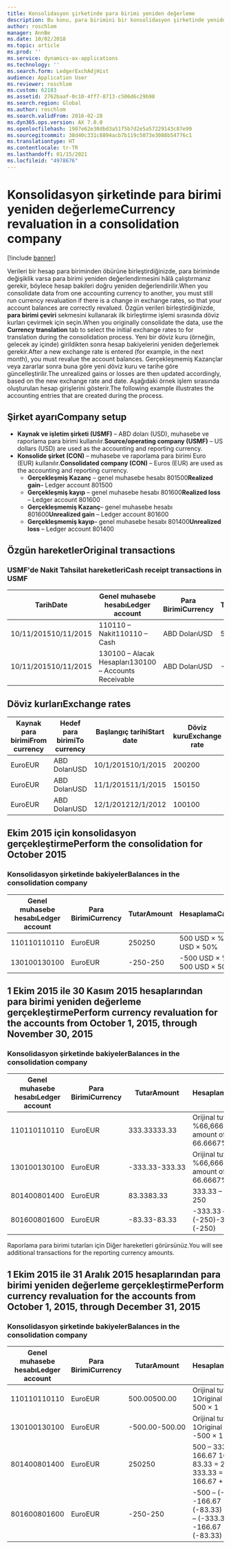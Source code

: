 ```yaml
---
title: Konsolidasyon şirketinde para birimi yeniden değerleme
description: Bu konu, para birimini bir konsolidasyon şirketinde yeniden değerlemeyi açıklar.
author: roschlom
manager: AnnBe
ms.date: 10/02/2018
ms.topic: article
ms.prod: ''
ms.service: dynamics-ax-applications
ms.technology: ''
ms.search.form: LedgerExchAdjHist
audience: Application User
ms.reviewer: roschlom
ms.custom: 62183
ms.assetid: 2762baaf-0c10-4ff7-8713-c506d6c29b98
ms.search.region: Global
ms.author: roschlom
ms.search.validFrom: 2016-02-28
ms.dyn365.ops.version: AX 7.0.0
ms.openlocfilehash: 1907e62e30dbd3a51f5b7d2e5a57229143c87e99
ms.sourcegitcommit: 38d40c331c8894acb7b119c5073e3088b54776c1
ms.translationtype: HT
ms.contentlocale: tr-TR
ms.lasthandoff: 01/15/2021
ms.locfileid: "4978676"
---
```

# <a name="currency-revaluation-in-a-consolidation-company"></a><span data-ttu-id="6af89-103">Konsolidasyon şirketinde para birimi yeniden değerleme</span><span class="sxs-lookup"><span data-stu-id="6af89-103">Currency revaluation in a consolidation company</span></span>

[!include [banner](../includes/banner.md)]

<span data-ttu-id="6af89-104">Verileri bir hesap para biriminden öbürüne birleştirdiğinizde, para biriminde değişiklik varsa para birimi yeniden değerlendirmesini hâlâ çalıştırmanız gerekir, böylece hesap bakileri doğru yeniden değerlendirilir.</span><span class="sxs-lookup"><span data-stu-id="6af89-104">When you consolidate data from one accounting currency to another, you must still run currency revaluation if there is a change in exchange rates, so that your account balances  are correctly revalued.</span></span> <span data-ttu-id="6af89-105">Özgün verileri birleştirdiğinizde, **para birimi çeviri** sekmesini kullanarak ilk birleştirme işlemi sırasında döviz kurları çevirmek için seçin.</span><span class="sxs-lookup"><span data-stu-id="6af89-105">When you originally consolidate the data, use the **Currency translation** tab to select the initial exchange rates to for translation during the consolidation process.</span></span> <span data-ttu-id="6af89-106">Yeni bir döviz kuru (örneğin, gelecek ay içinde) girildikten sonra hesap bakiyelerini yeniden değerlemek gerekir.</span><span class="sxs-lookup"><span data-stu-id="6af89-106">After a new exchange rate is entered (for example, in the next month), you must revalue the account balances.</span></span> <span data-ttu-id="6af89-107">Gerçekleşmemiş Kazançlar veya zararlar sonra buna göre yeni döviz kuru ve tarihe göre güncelleştirilir.</span><span class="sxs-lookup"><span data-stu-id="6af89-107">The unrealized gains or losses are then updated accordingly, based on the new exchange rate and date.</span></span> <span data-ttu-id="6af89-108">Aşağıdaki örnek işlem sırasında oluşturulan hesap girişlerini gösterir.</span><span class="sxs-lookup"><span data-stu-id="6af89-108">The following example illustrates the accounting entries that are created during the process.</span></span>

## <a name="company-setup"></a><span data-ttu-id="6af89-109">Şirket ayarı</span><span class="sxs-lookup"><span data-stu-id="6af89-109">Company setup</span></span>
-   <span data-ttu-id="6af89-110">**Kaynak ve işletim şirketi (USMF)** – ABD doları (USD), muhasebe ve raporlama para birimi kullanılır.</span><span class="sxs-lookup"><span data-stu-id="6af89-110">**Source/operating company (USMF)** – US dollars (USD) are used as the accounting and reporting currency.</span></span>
-   <span data-ttu-id="6af89-111">**Konsolide şirket (CON)** – muhasebe ve raporlama para birimi Euro (EUR) kullanılır.</span><span class="sxs-lookup"><span data-stu-id="6af89-111">**Consolidated company (CON)** – Euros (EUR) are used as the accounting and reporting currency.</span></span>
    -   <span data-ttu-id="6af89-112">**Gerçekleşmiş Kazanç** – genel muhasebe hesabı 801500</span><span class="sxs-lookup"><span data-stu-id="6af89-112">**Realized gain**– Ledger account 801500</span></span>
    -   <span data-ttu-id="6af89-113">**Gerçekleşmiş kayıp** – genel muhasebe hesabı 801600</span><span class="sxs-lookup"><span data-stu-id="6af89-113">**Realized loss** – Ledger account 801600</span></span>
    -   <span data-ttu-id="6af89-114">**Gerçekleşmemiş Kazanç**– genel muhasebe hesabı 801600</span><span class="sxs-lookup"><span data-stu-id="6af89-114">**Unrealized gain** – Ledger account 801600</span></span>
    -   <span data-ttu-id="6af89-115">**Gerçekleşmemiş kayıp**– genel muhasebe hesabı 801400</span><span class="sxs-lookup"><span data-stu-id="6af89-115">**Unrealized loss** – Ledger account 801400</span></span>

## <a name="original-transactions"></a><span data-ttu-id="6af89-116">Özgün hareketler</span><span class="sxs-lookup"><span data-stu-id="6af89-116">Original transactions</span></span>
### <a name="cash-receipt-transactions-in-usmf"></a><span data-ttu-id="6af89-117">USMF'de Nakit Tahsilat hareketleri</span><span class="sxs-lookup"><span data-stu-id="6af89-117">Cash receipt transactions in USMF</span></span>

| <span data-ttu-id="6af89-118">Tarih</span><span class="sxs-lookup"><span data-stu-id="6af89-118">Date</span></span>       | <span data-ttu-id="6af89-119">Genel muhasebe hesabı</span><span class="sxs-lookup"><span data-stu-id="6af89-119">Ledger account</span></span>               | <span data-ttu-id="6af89-120">Para Birimi</span><span class="sxs-lookup"><span data-stu-id="6af89-120">Currency</span></span> | <span data-ttu-id="6af89-121">Tutar</span><span class="sxs-lookup"><span data-stu-id="6af89-121">Amount</span></span> |
|------------|------------------------------|----------|--------|
| <span data-ttu-id="6af89-122">10/11/2015</span><span class="sxs-lookup"><span data-stu-id="6af89-122">10/11/2015</span></span> | <span data-ttu-id="6af89-123">110110 – Nakit</span><span class="sxs-lookup"><span data-stu-id="6af89-123">110110 – Cash</span></span>                | <span data-ttu-id="6af89-124">ABD Doları</span><span class="sxs-lookup"><span data-stu-id="6af89-124">USD</span></span>      | <span data-ttu-id="6af89-125">500</span><span class="sxs-lookup"><span data-stu-id="6af89-125">500</span></span>    |
| <span data-ttu-id="6af89-126">10/11/2015</span><span class="sxs-lookup"><span data-stu-id="6af89-126">10/11/2015</span></span> | <span data-ttu-id="6af89-127">130100 – Alacak Hesapları</span><span class="sxs-lookup"><span data-stu-id="6af89-127">130100 – Accounts Receivable</span></span> | <span data-ttu-id="6af89-128">ABD Doları</span><span class="sxs-lookup"><span data-stu-id="6af89-128">USD</span></span>      | <span data-ttu-id="6af89-129">-500</span><span class="sxs-lookup"><span data-stu-id="6af89-129">-500</span></span>   |

## <a name="exchange-rates"></a><span data-ttu-id="6af89-130">Döviz kurları</span><span class="sxs-lookup"><span data-stu-id="6af89-130">Exchange rates</span></span>

| <span data-ttu-id="6af89-131">Kaynak para birimi</span><span class="sxs-lookup"><span data-stu-id="6af89-131">From currency</span></span> | <span data-ttu-id="6af89-132">Hedef para birimi</span><span class="sxs-lookup"><span data-stu-id="6af89-132">To currency</span></span> | <span data-ttu-id="6af89-133">Başlangıç tarihi</span><span class="sxs-lookup"><span data-stu-id="6af89-133">Start date</span></span> | <span data-ttu-id="6af89-134">Döviz kuru</span><span class="sxs-lookup"><span data-stu-id="6af89-134">Exchange rate</span></span> |
|---------------|-------------|------------|---------------|
| <span data-ttu-id="6af89-135">Euro</span><span class="sxs-lookup"><span data-stu-id="6af89-135">EUR</span></span>           | <span data-ttu-id="6af89-136">ABD Doları</span><span class="sxs-lookup"><span data-stu-id="6af89-136">USD</span></span>         | <span data-ttu-id="6af89-137">10/1/2015</span><span class="sxs-lookup"><span data-stu-id="6af89-137">10/1/2015</span></span>  | <span data-ttu-id="6af89-138">200</span><span class="sxs-lookup"><span data-stu-id="6af89-138">200</span></span>           |
| <span data-ttu-id="6af89-139">Euro</span><span class="sxs-lookup"><span data-stu-id="6af89-139">EUR</span></span>           | <span data-ttu-id="6af89-140">ABD Doları</span><span class="sxs-lookup"><span data-stu-id="6af89-140">USD</span></span>         | <span data-ttu-id="6af89-141">11/1/2015</span><span class="sxs-lookup"><span data-stu-id="6af89-141">11/1/2015</span></span>  | <span data-ttu-id="6af89-142">150</span><span class="sxs-lookup"><span data-stu-id="6af89-142">150</span></span>           |
| <span data-ttu-id="6af89-143">Euro</span><span class="sxs-lookup"><span data-stu-id="6af89-143">EUR</span></span>           | <span data-ttu-id="6af89-144">ABD Doları</span><span class="sxs-lookup"><span data-stu-id="6af89-144">USD</span></span>         | <span data-ttu-id="6af89-145">12/1/2012</span><span class="sxs-lookup"><span data-stu-id="6af89-145">12/1/2012</span></span>  | <span data-ttu-id="6af89-146">100</span><span class="sxs-lookup"><span data-stu-id="6af89-146">100</span></span>           |

## <a name="perform-the-consolidation-for-october-2015"></a><span data-ttu-id="6af89-147">Ekim 2015 için konsolidasyon gerçekleştirme</span><span class="sxs-lookup"><span data-stu-id="6af89-147">Perform the consolidation for October 2015</span></span>
### <a name="balances-in-the-consolidation-company"></a><span data-ttu-id="6af89-148">Konsolidasyon şirketinde bakiyeler</span><span class="sxs-lookup"><span data-stu-id="6af89-148">Balances in the consolidation company</span></span>

| <span data-ttu-id="6af89-149">Genel muhasebe hesabı</span><span class="sxs-lookup"><span data-stu-id="6af89-149">Ledger account</span></span> | <span data-ttu-id="6af89-150">Para Birimi</span><span class="sxs-lookup"><span data-stu-id="6af89-150">Currency</span></span> | <span data-ttu-id="6af89-151">Tutar</span><span class="sxs-lookup"><span data-stu-id="6af89-151">Amount</span></span> | <span data-ttu-id="6af89-152">Hesaplama</span><span class="sxs-lookup"><span data-stu-id="6af89-152">Calculation</span></span>    |
|----------------|----------|--------|----------------|
| <span data-ttu-id="6af89-153">110110</span><span class="sxs-lookup"><span data-stu-id="6af89-153">110110</span></span>         | <span data-ttu-id="6af89-154">Euro</span><span class="sxs-lookup"><span data-stu-id="6af89-154">EUR</span></span>      | <span data-ttu-id="6af89-155">250</span><span class="sxs-lookup"><span data-stu-id="6af89-155">250</span></span>    | <span data-ttu-id="6af89-156">500 USD × %50</span><span class="sxs-lookup"><span data-stu-id="6af89-156">500 USD × 50%</span></span>  |
| <span data-ttu-id="6af89-157">130100</span><span class="sxs-lookup"><span data-stu-id="6af89-157">130100</span></span>         | <span data-ttu-id="6af89-158">Euro</span><span class="sxs-lookup"><span data-stu-id="6af89-158">EUR</span></span>      | <span data-ttu-id="6af89-159">-250</span><span class="sxs-lookup"><span data-stu-id="6af89-159">-250</span></span>   | <span data-ttu-id="6af89-160">-500 USD × %50</span><span class="sxs-lookup"><span data-stu-id="6af89-160">-500 USD × 50%</span></span> |

## <a name="perform-currency-revaluation-for-the-accounts-from-october-1-2015-through-november-30-2015"></a><span data-ttu-id="6af89-161">1 Ekim 2015 ile 30 Kasım 2015 hesaplarından para birimi yeniden değerleme gerçekleştirme</span><span class="sxs-lookup"><span data-stu-id="6af89-161">Perform currency revaluation for the accounts from October 1, 2015, through November 30, 2015</span></span>
### <a name="balances-in-the-consolidation-company"></a><span data-ttu-id="6af89-162">Konsolidasyon şirketinde bakiyeler</span><span class="sxs-lookup"><span data-stu-id="6af89-162">Balances in the consolidation company</span></span>

| <span data-ttu-id="6af89-163">Genel muhasebe hesabı</span><span class="sxs-lookup"><span data-stu-id="6af89-163">Ledger account</span></span> | <span data-ttu-id="6af89-164">Para Birimi</span><span class="sxs-lookup"><span data-stu-id="6af89-164">Currency</span></span> | <span data-ttu-id="6af89-165">Tutar</span><span class="sxs-lookup"><span data-stu-id="6af89-165">Amount</span></span>  | <span data-ttu-id="6af89-166">Hesaplama</span><span class="sxs-lookup"><span data-stu-id="6af89-166">Calculation</span></span>                        |
|----------------|----------|---------|------------------------------------|
| <span data-ttu-id="6af89-167">110110</span><span class="sxs-lookup"><span data-stu-id="6af89-167">110110</span></span>         | <span data-ttu-id="6af89-168">Euro</span><span class="sxs-lookup"><span data-stu-id="6af89-168">EUR</span></span>      | <span data-ttu-id="6af89-169">333.33</span><span class="sxs-lookup"><span data-stu-id="6af89-169">333.33</span></span>  | <span data-ttu-id="6af89-170">Orijinal tutar 500 × %66,6667</span><span class="sxs-lookup"><span data-stu-id="6af89-170">Original amount of 500 × 66.6667%</span></span>  |
| <span data-ttu-id="6af89-171">130100</span><span class="sxs-lookup"><span data-stu-id="6af89-171">130100</span></span>         | <span data-ttu-id="6af89-172">Euro</span><span class="sxs-lookup"><span data-stu-id="6af89-172">EUR</span></span>      | <span data-ttu-id="6af89-173">-333.33</span><span class="sxs-lookup"><span data-stu-id="6af89-173">-333.33</span></span> | <span data-ttu-id="6af89-174">Orijinal tutar -500 × %66,6667</span><span class="sxs-lookup"><span data-stu-id="6af89-174">Original amount of -500 × 66.6667%</span></span> |
| <span data-ttu-id="6af89-175">801400</span><span class="sxs-lookup"><span data-stu-id="6af89-175">801400</span></span>         | <span data-ttu-id="6af89-176">Euro</span><span class="sxs-lookup"><span data-stu-id="6af89-176">EUR</span></span>      | <span data-ttu-id="6af89-177">83.33</span><span class="sxs-lookup"><span data-stu-id="6af89-177">83.33</span></span>   | <span data-ttu-id="6af89-178">333.33 – 250</span><span class="sxs-lookup"><span data-stu-id="6af89-178">333.33 – 250</span></span>                       |
| <span data-ttu-id="6af89-179">801600</span><span class="sxs-lookup"><span data-stu-id="6af89-179">801600</span></span>         | <span data-ttu-id="6af89-180">Euro</span><span class="sxs-lookup"><span data-stu-id="6af89-180">EUR</span></span>      | <span data-ttu-id="6af89-181">-83.33</span><span class="sxs-lookup"><span data-stu-id="6af89-181">-83.33</span></span>  | <span data-ttu-id="6af89-182">-333.33 – (-250)</span><span class="sxs-lookup"><span data-stu-id="6af89-182">-333.33 – (-250)</span></span>                   |

<span data-ttu-id="6af89-183">Raporlama para birimi tutarları için Diğer hareketleri görürsünüz.</span><span class="sxs-lookup"><span data-stu-id="6af89-183">You will see additional transactions for the reporting currency amounts.</span></span>

## <a name="perform-currency-revaluation-for-the-accounts-from-october-1-2015-through-december-31-2015"></a><span data-ttu-id="6af89-184">1 Ekim 2015 ile 31 Aralık 2015 hesaplarından para birimi yeniden değerleme gerçekleştirme</span><span class="sxs-lookup"><span data-stu-id="6af89-184">Perform currency revaluation for the accounts from October 1, 2015, through December 31, 2015</span></span>
### <a name="balances-in-the-consolidation-company"></a><span data-ttu-id="6af89-185">Konsolidasyon şirketinde bakiyeler</span><span class="sxs-lookup"><span data-stu-id="6af89-185">Balances in the consolidation company</span></span>

| <span data-ttu-id="6af89-186">Genel muhasebe hesabı</span><span class="sxs-lookup"><span data-stu-id="6af89-186">Ledger account</span></span> | <span data-ttu-id="6af89-187">Para Birimi</span><span class="sxs-lookup"><span data-stu-id="6af89-187">Currency</span></span> | <span data-ttu-id="6af89-188">Tutar</span><span class="sxs-lookup"><span data-stu-id="6af89-188">Amount</span></span>  | <span data-ttu-id="6af89-189">Hesaplama</span><span class="sxs-lookup"><span data-stu-id="6af89-189">Calculation</span></span>                                          |
|----------------|----------|---------|------------------------------------------------------|
| <span data-ttu-id="6af89-190">110110</span><span class="sxs-lookup"><span data-stu-id="6af89-190">110110</span></span>         | <span data-ttu-id="6af89-191">Euro</span><span class="sxs-lookup"><span data-stu-id="6af89-191">EUR</span></span>      | <span data-ttu-id="6af89-192">500.00</span><span class="sxs-lookup"><span data-stu-id="6af89-192">500.00</span></span>  | <span data-ttu-id="6af89-193">Orijinal tutar of 500 × 1</span><span class="sxs-lookup"><span data-stu-id="6af89-193">Original amount of 500 × 1</span></span>                           |
| <span data-ttu-id="6af89-194">130100</span><span class="sxs-lookup"><span data-stu-id="6af89-194">130100</span></span>         | <span data-ttu-id="6af89-195">Euro</span><span class="sxs-lookup"><span data-stu-id="6af89-195">EUR</span></span>      | <span data-ttu-id="6af89-196">-500.00</span><span class="sxs-lookup"><span data-stu-id="6af89-196">-500.00</span></span> | <span data-ttu-id="6af89-197">Orijinal tutar -500 × 1</span><span class="sxs-lookup"><span data-stu-id="6af89-197">Original amount of -500 × 1</span></span>                          |
| <span data-ttu-id="6af89-198">801400</span><span class="sxs-lookup"><span data-stu-id="6af89-198">801400</span></span>         | <span data-ttu-id="6af89-199">Euro</span><span class="sxs-lookup"><span data-stu-id="6af89-199">EUR</span></span>      | <span data-ttu-id="6af89-200">250</span><span class="sxs-lookup"><span data-stu-id="6af89-200">250</span></span>     | <span data-ttu-id="6af89-201">500 – 333.33 = 166.67 166.67 + 83.33 = 250</span><span class="sxs-lookup"><span data-stu-id="6af89-201">500 – 333.33 = 166.67 166.67 + 83.33 = 250</span></span>           |
| <span data-ttu-id="6af89-202">801600</span><span class="sxs-lookup"><span data-stu-id="6af89-202">801600</span></span>         | <span data-ttu-id="6af89-203">Euro</span><span class="sxs-lookup"><span data-stu-id="6af89-203">EUR</span></span>      | <span data-ttu-id="6af89-204">-250</span><span class="sxs-lookup"><span data-stu-id="6af89-204">-250</span></span>    | <span data-ttu-id="6af89-205">-500 – (-333.33) = -166.67 -166.67 + (-83.33) = -250</span><span class="sxs-lookup"><span data-stu-id="6af89-205">-500 – (-333.33) = -166.67 -166.67 + (-83.33) = -250</span></span> |





